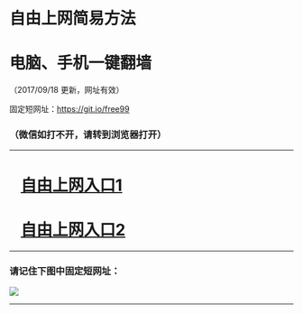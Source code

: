 ﻿# 自由上网简易方法

# 电脑、手机一键翻墙

（2017/09/18 更新，网址有效）

固定短网址：https://git.io/free99

### （微信如打不开，请转到浏览器打开）


***





# &nbsp;&nbsp; <a href="http://ft244710460.fwq-tz1005.info/fwqtz01.html?t=09180016352 " target="_blank">自由上网入口1</a>
# &nbsp;&nbsp; <a href="http://ft50269986.fwq-tz1006.info/fwqtz02.html?t=09180012627 " target="_blank">自由上网入口2</a>
***

### 请记住下图中固定短网址：

<img src="https://s3-us-west-2.amazonaws.com/fwq-1001/yjfq-20170905okok.png" /> 


***

